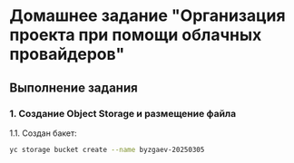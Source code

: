 # Домашнее задание "Организация проекта при помощи облачных провайдеров"

## Выполнение задания

### 1. Создание Object Storage и размещение файла

1.1. Создан бакет:
```bash
yc storage bucket create --name byzgaev-20250305
